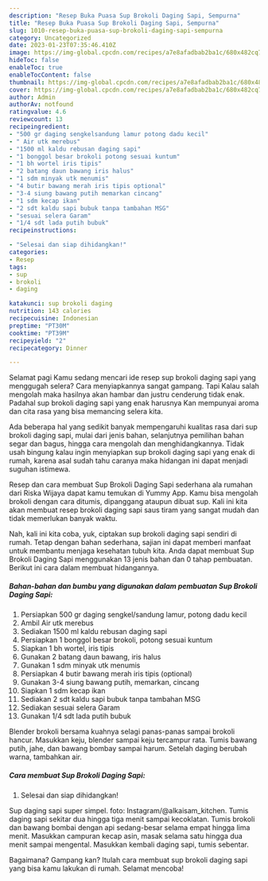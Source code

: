 ```yaml
---
description: "Resep Buka Puasa Sup Brokoli Daging Sapi, Sempurna"
title: "Resep Buka Puasa Sup Brokoli Daging Sapi, Sempurna"
slug: 1010-resep-buka-puasa-sup-brokoli-daging-sapi-sempurna
category: Uncategorized
date: 2023-01-23T07:35:46.410Z
image: https://img-global.cpcdn.com/recipes/a7e8afadbab2ba1c/680x482cq70/sup-brokoli-daging-sapi-foto-resep-utama.jpg
hideToc: false
enableToc: true
enableTocContent: false
thumbnail: https://img-global.cpcdn.com/recipes/a7e8afadbab2ba1c/680x482cq70/sup-brokoli-daging-sapi-foto-resep-utama.jpg
cover: https://img-global.cpcdn.com/recipes/a7e8afadbab2ba1c/680x482cq70/sup-brokoli-daging-sapi-foto-resep-utama.jpg
author: Admin
authorAv: notfound
ratingvalue: 4.6
reviewcount: 13
recipeingredient:
- "500 gr daging sengkelsandung lamur potong dadu kecil"
- " Air utk merebus"
- "1500 ml kaldu rebusan daging sapi"
- "1 bonggol besar brokoli potong sesuai kuntum"
- "1 bh wortel iris tipis"
- "2 batang daun bawang iris halus"
- "1 sdm minyak utk menumis"
- "4 butir bawang merah iris tipis optional"
- "3-4 siung bawang putih memarkan cincang"
- "1 sdm kecap ikan"
- "2 sdt kaldu sapi bubuk tanpa tambahan MSG"
- "sesuai selera Garam"
- "1/4 sdt lada putih bubuk"
recipeinstructions:

- "Selesai dan siap dihidangkan!"
categories:
- Resep
tags:
- sup
- brokoli
- daging

katakunci: sup brokoli daging 
nutrition: 143 calories
recipecuisine: Indonesian
preptime: "PT30M"
cooktime: "PT39M"
recipeyield: "2"
recipecategory: Dinner

---
```



Selamat pagi Kamu sedang mencari ide resep sup brokoli daging sapi yang menggugah selera? Cara menyiapkannya sangat gampang. Tapi Kalau salah mengolah maka hasilnya akan hambar dan justru cenderung tidak enak. Padahal sup brokoli daging sapi yang enak harusnya Kan mempunyai aroma dan cita rasa yang bisa memancing selera kita.


Ada beberapa hal yang sedikit banyak mempengaruhi kualitas rasa dari sup brokoli daging sapi, mulai dari jenis bahan, selanjutnya pemilihan bahan segar dan bagus, hingga cara mengolah dan menghidangkannya. Tidak usah bingung kalau ingin menyiapkan sup brokoli daging sapi yang enak di rumah, karena asal sudah tahu caranya maka hidangan ini dapat menjadi suguhan istimewa.

Resep dan cara membuat Sup Brokoli Daging Sapi sederhana ala rumahan dari Riska Wijaya dapat kamu temukan di Yummy App. Kamu bisa mengolah brokoli dengan cara ditumis, dipanggang ataupun dibuat sup. Kali ini kita akan membuat resep brokoli daging sapi saus tiram yang sangat mudah dan tidak memerlukan banyak waktu.


Nah, kali ini kita coba, yuk, ciptakan sup brokoli daging sapi sendiri di rumah. Tetap dengan bahan sederhana, sajian ini dapat memberi manfaat untuk membantu menjaga kesehatan tubuh kita. Anda dapat membuat Sup Brokoli Daging Sapi menggunakan 13 jenis bahan dan 0 tahap pembuatan. Berikut ini cara dalam membuat hidangannya.

<!--inarticleads1-->

##### Bahan-bahan dan bumbu yang digunakan dalam pembuatan Sup Brokoli Daging Sapi:

1. Persiapkan 500 gr daging sengkel/sandung lamur, potong dadu kecil
1. Ambil  Air utk merebus
1. Sediakan 1500 ml kaldu rebusan daging sapi
1. Persiapkan 1 bonggol besar brokoli, potong sesuai kuntum
1. Siapkan 1 bh wortel, iris tipis
1. Gunakan 2 batang daun bawang, iris halus
1. Gunakan 1 sdm minyak utk menumis
1. Persiapkan 4 butir bawang merah iris tipis (optional)
1. Gunakan 3-4 siung bawang putih, memarkan, cincang
1. Siapkan 1 sdm kecap ikan
1. Sediakan 2 sdt kaldu sapi bubuk tanpa tambahan MSG
1. Sediakan sesuai selera Garam
1. Gunakan 1/4 sdt lada putih bubuk


Blender brokoli bersama kuahnya selagi panas-panas sampai brokoli hancur. Masukkan keju, blender sampai keju tercampur rata. Tumis bawang putih, jahe, dan bawang bombay sampai harum. Setelah daging berubah warna, tambahkan air. 

<!--inarticleads2-->

##### Cara membuat Sup Brokoli Daging Sapi:


1. Selesai dan siap dihidangkan!

Sup daging sapi super simpel. foto: Instagram/@alkaisam_kitchen. Tumis daging sapi sekitar dua hingga tiga menit sampai kecoklatan. Tumis brokoli dan bawang bombai dengan api sedang-besar selama empat hingga lima menit. Masukkan campuran kecap asin, masak selama satu hingga dua menit sampai mengental. Masukkan kembali daging sapi, tumis sebentar. 

Bagaimana? Gampang kan? Itulah cara membuat sup brokoli daging sapi yang bisa kamu lakukan di rumah. Selamat mencoba!
